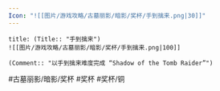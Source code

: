 ```yaml
---
Icon: "![[图片/游戏攻略/古墓丽影/暗影/奖杯/手到擒来.png|30]]"
---
```

```ad-common-bronze-trophy
title: (Title:: "手到擒来")
![[图片/游戏攻略/古墓丽影/暗影/奖杯/手到擒来.png|100]]

(Comment:: "以手到擒来难度完成 “Shadow of the Tomb Raider”")
```

#古墓丽影/暗影/奖杯 #奖杯 #奖杯/铜
